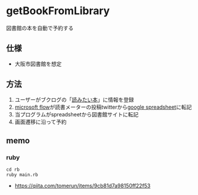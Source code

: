 # getBookFromLibrary
 図書館の本を自動で予約する

## 仕様
- 大阪市図書館を想定

## 方法
1. ユーザーがブクログの「[読みたい本](https://booklog.jp/users/35d54b5702603b20)」に情報を登録
2. [microsoft flow](https://japan.flow.microsoft.com/manage/environments/406b1399-7294-4b63-9fc3-042173f84eb6/flows/df5d73b1-8368-41c9-81c1-1d850eff5e10/details)が読書メーターの投稿twitterから[google spreadsheet](https://docs.google.com/spreadsheets/d/1dtuq7_muh5k2opEVKz-ODfkuSRDsAacGyW8upmADv3w/edit?usp=sharing)に転記
3. 当プログラムがspreadsheetから図書館サイトに転記
4. 画面遷移に沿って予約


## memo

### ruby
```
cd rb
ruby main.rb
```

- https://qiita.com/tomerun/items/9cb81d7a98150ff22f53
